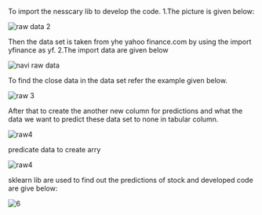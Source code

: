 To import the nesscary lib  to develop the code.
1.The picture is given below:

![raw data 2](https://github.com/user-attachments/assets/f47214bd-56ac-4590-88a6-5b63b3ee28f1)

Then the data set is taken from yhe yahoo finance.com by using the import yfinance as yf.
2.The import data are given below 

![navi raw data](https://github.com/user-attachments/assets/ec12fe7e-7e5e-4ef1-aff0-db71752b7583)

To find the close data in the data set refer the example given below.

![raw 3](https://github.com/user-attachments/assets/e781ede1-ce5d-4215-9ced-a39ce1cfebe7)

After that to create the another new column for predictions and what  the data we want to  predict these data set to none in tabular column.

![raw4](https://github.com/user-attachments/assets/af536ce6-acdd-49a2-a847-d72534ffe9cc)

predicate  data to create arry 

![raw4](https://github.com/user-attachments/assets/86dda8a6-38c2-4f68-9caa-2e364548b2f3)

sklearn lib are used to find out the predictions of stock and developed code are give below:

![6](https://github.com/user-attachments/assets/c7d8dc41-38f0-4c40-93bd-42aea15cd786)
